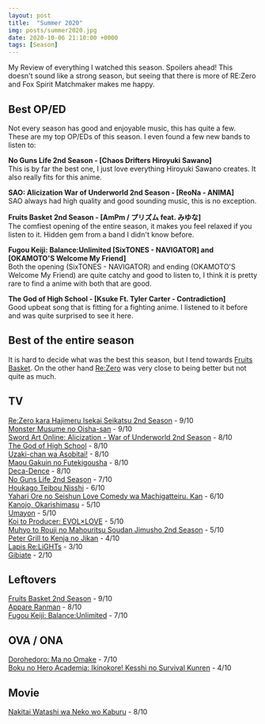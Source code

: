 ```yaml
---
layout: post
title:  "Summer 2020"
img: posts/summer2020.jpg
date: 2020-10-06 21:10:00 +0000
tags: [Season]
---
```


My Review of everything I watched this season. Spoilers ahead! This doesn't sound like a strong season, but seeing that there is more of RE:Zero and Fox Spirit Matchmaker makes me happy.

## Best OP/ED ##
Not every season has good and enjoyable music, this has quite a few. These are my top OP/EDs of this season. I even found a few new bands to listen to:

**No Guns Life 2nd Season - [Chaos Drifters Hiroyuki Sawano]**  
This is by far the best one, I just love everything Hiroyuki Sawano creates. It also really fits for this anime.  

**SAO: Alicization War of Underworld 2nd Season - [ReoNa - ANIMA]**  
SAO always had high quality and good sounding music, this is no exception.

**Fruits Basket 2nd Season - [AmPm / プリズム feat. みゆな]**  
The comfiest opening of the entire season, it makes you feel relaxed if you listen to it. Hidden gem from a band I didn't know before.

**Fugou Keiji: Balance:Unlimited [SixTONES - NAVIGATOR] and [OKAMOTO'S Welcome My Friend]**  
Both the opening (SixTONES - NAVIGATOR) and ending (OKAMOTO'S Welcome My Friend) are quite catchy and good to listen to, I think it is pretty rare to find a anime with both that are good.

**The God of High School - [Ksuke Ft. Tyler Carter - Contradiction]**  
Good upbeat song that is fitting for a fighting anime. I listened to it before and was quite surprised to see it here.  

## Best of the entire season ##  
It is hard to decide what was the best this season, but I tend towards [Fruits Basket](https://dreanoranime.github.io/AnimeReviews/fruits-basket-2nd-season/). On the other hand [Re:Zero](https://dreanoranime.github.io/AnimeReviews/re-zero-kara-hajimeru-isekai-seikatsu-2nd-season/) was very close to being better but not quite as much. 

## TV ## 
[Re:Zero kara Hajimeru Isekai Seikatsu 2nd Season](https://dreanoranime.github.io/AnimeReviews/re-zero-kara-hajimeru-isekai-seikatsu-2nd-season/) - 9/10  
[Monster Musume no Oisha-san](https://dreanoranime.github.io/AnimeReviews/monster-musume-no-oisha-san/) - 9/10  
[Sword Art Online: Alicization - War of Underworld 2nd Season](https://dreanoranime.github.io/AnimeReviews/sword-art-online-alicization-war-of-underworld-2nd-season) - 8/10  
[The God of High School](https://dreanoranime.github.io/AnimeReviews/the-god-of-high-school/) - 8/10  
[Uzaki-chan wa Asobitai!](https://dreanoranime.github.io/AnimeReviews/uzaki-chan-wa-asobitai/) - 8/10  
[Maou Gakuin no Futekigousha](https://dreanoranime.github.io/AnimeReviews/maou-gakuin-no-futekigousha/) - 8/10  
[Deca-Dence](https://dreanoranime.github.io/AnimeReviews/deca-dence/) - 8/10  
[No Guns Life 2nd Season](https://dreanoranime.github.io/AnimeReviews/no-guns-life-2nd-season/) - 7/10  
[Houkago Teibou Nisshi](https://dreanoranime.github.io/AnimeReviews/houkago-teibou-nisshi/) - 6/10  
[Yahari Ore no Seishun Love Comedy wa Machigatteiru. Kan](https://dreanoranime.github.io/AnimeReviews/yahari-ore-no-seishun-love-comedy-wa-machigatteiru-kan/) - 6/10  
[Kanojo, Okarishimasu](https://dreanoranime.github.io/AnimeReviews/kanojo-okarishimasu/) - 5/10  
[Umayon](https://dreanoranime.github.io/AnimeReviews/umayon/) - 5/10  
[Koi to Producer: EVOL×LOVE](https://dreanoranime.github.io/AnimeReviews/koi-to-producer/) - 5/10  
[Muhyo to Rouji no Mahouritsu Soudan Jimusho 2nd Season](https://dreanoranime.github.io/AnimeReviews/muhyo-to-rouji-no-mahouritsu-soudan-jimusho-2nd-season/) - 5/10  
[Peter Grill to Kenja no Jikan](https://dreanoranime.github.io/AnimeReviews/peter-grill/) - 4/10  
[Lapis Re:LiGHTs](https://dreanoranime.github.io/AnimeReviews/lapis-relights/) - 3/10  
[Gibiate](https://dreanoranime.github.io/AnimeReviews/gibiate/) - 2/10  

## Leftovers ##  
[Fruits Basket 2nd Season](https://dreanoranime.github.io/AnimeReviews/fruits-basket-2nd-season/) - 9/10  
[Appare Ranman](https://dreanoranime.github.io/AnimeReviews/appare-ranman/) - 8/10  
[Fugou Keiji: Balance:Unlimited](https://dreanoranime.github.io/AnimeReviews/fugou-keiji/) - 7/10  

## OVA / ONA ##  
[Dorohedoro: Ma no Omake](https://dreanoranime.github.io/AnimeReviews/dorohedoro-omake/) - 7/10  
[Boku no Hero Academia: Ikinokore! Kesshi no Survival Kunren](https://dreanoranime.github.io/AnimeReviews/boku-no-hero-survival-ona/) - 4/10  

## Movie ##  
[Nakitai Watashi wa Neko wo Kaburu](https://dreanoranime.github.io/AnimeReviews/nakitai-watashi-wa-neko-wo-kaburu/) - 8/10  